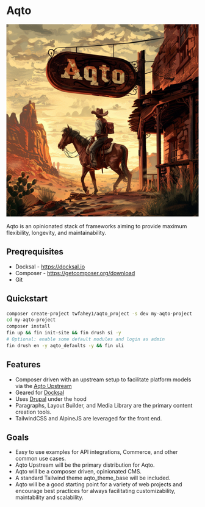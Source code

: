 # Aqto
<!-- Lets do an image here for the images/aqto-logo-western.png -->
![Aqto Logo](images/aqto-logo-western.png)

Aqto is an opinionated stack of frameworks aiming to provide maximum flexibility, longevity, and maintainability.
## Preqrequisites
- Docksal - https://docksal.io
- Composer - https://getcomposer.org/download
- Git

## Quickstart
```bash
composer create-project twfahey1/aqto_project -s dev my-aqto-project 
cd my-aqto-project
composer install
fin up && fin init-site && fin drush si -y
# Optional: enable some default modules and login as admin
fin drush en -y aqto_defaults -y && fin uli
```

## Features
- Composer driven with an upstream setup to facilitate platform models via the [Aqto Upstream](https://github.com/twfahey1/aqto_upstream.git)
- Geared for [Docksal](https://docksal.io)
- Uses [Drupal](https://www.drupal.org) under the hood
- Paragraphs, Layout Builder, and Media Library are the primary content creation tools.
- TailwindCSS and AlpineJS are leveraged for the front end.

## Goals
- Easy to use examples for API integrations, Commerce, and other common use cases.
- Aqto Upstream will be the primary distribution for Aqto.
- Aqto will be a composer driven, opinionated CMS.
- A standard Tailwind theme aqto_theme_base will be included.
- Aqto will be a good starting point for a variety of web projects and encourage best practices for always facilitating customizability, maintability and scalability.



